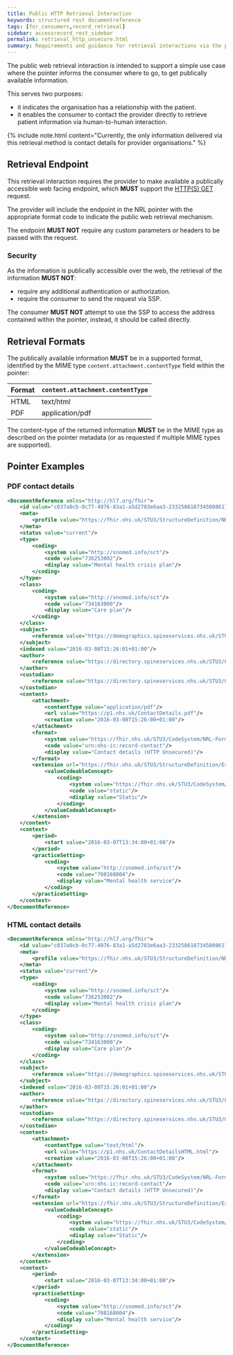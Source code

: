 ```yaml
---
title: Public HTTP Retrieval Interaction
keywords: structured rest documentreference
tags: [for_consumers,record_retrieval]
sidebar: accessrecord_rest_sidebar
permalink: retrieval_http_unsecure.html
summary: Requirements and guidance for retrieval interactions via the public web.
---
```


The public web retrieval interaction is intended to support a simple use case where the pointer informs the consumer where to go, to get publically available information.

This serves two purposes:
- it indicates the organisation has a relationship with the patient.
- it enables the consumer to contact the provider directly to retrieve patient information via human-to-human interaction.

{% include note.html content="Currently, the only information delivered via this retrieval method is contact details for provider organisations." %}

## Retrieval Endpoint

This retrieval interaction requires the provider to make available a publically accessible web facing endpoint, which **MUST** support the [HTTP(S) GET](https://www.w3.org/Protocols/rfc2616/rfc2616-sec9.html#sec9.3) request.

The provider will include the endpoint in the NRL pointer with the appropriate format code to indicate the public web retrieval mechanism.

The endpoint **MUST NOT** require any custom parameters or headers to be passed with the request.

### Security

As the information is publically accessible over the web, the retrieval of the information **MUST NOT**:
- require any additional authentication or authorization.
- require the consumer to send the request via SSP.

The consumer **MUST NOT** attempt to use the SSP to access the address contained within the pointer, instead, it should be called directly.

## Retrieval Formats

The publically available information **MUST** be in a supported format, identified by the MIME type `content.attachment.contentType` field within the pointer:

|Format|`content.attachment.contentType`|
|------|--------------------------------|
|HTML|text/html|
|PDF|application/pdf|

The content-type of the returned information **MUST** be in the MIME type as described on the pointer metadata (or as requested if multiple MIME types are supported).

## Pointer Examples

### PDF contact details

```xml
<DocumentReference xmlns="http://hl7.org/fhir">
    <id value="c037a0cb-0c77-4976-83a1-a5d2703e6aa3-23325861873450086113"/>
    <meta>
        <profile value="https://fhir.nhs.uk/STU3/StructureDefinition/NRL-DocumentReference-1"/>
    </meta>
    <status value="current"/>
    <type>
        <coding>
            <system value="http://snomed.info/sct"/>
            <code value="736253002"/>
            <display value="Mental health crisis plan"/>
        </coding>
    </type>
    <class>
        <coding>
            <system value="http://snomed.info/sct"/>
            <code value="734163000"/>
            <display value="Care plan"/>
        </coding>
    </class>
    <subject>
        <reference value="https://demographics.spineservices.nhs.uk/STU3/Patient/9876543210"/>
    </subject>
    <indexed value="2016-03-08T15:26:01+01:00"/>
    <author>
        <reference value="https://directory.spineservices.nhs.uk/STU3/Organization/RGD"/>
    </author>
    <custodian>
        <reference value="https://directory.spineservices.nhs.uk/STU3/Organization/RR8"/>
    </custodian>
    <content>
        <attachment>
            <contentType value="application/pdf"/>
            <url value="https://p1.nhs.uk/ContactDetails.pdf"/>
            <creation value="2016-03-08T15:26:00+01:00"/>
        </attachment>
        <format>
            <system value="https://fhir.nhs.uk/STU3/CodeSystem/NRL-FormatCode-1"/>
            <code value="urn:nhs-ic:record-contact"/>
            <display value="Contact details (HTTP Unsecured)"/>
        </format>
        <extension url="https://fhir.nhs.uk/STU3/StructureDefinition/Extension-NRL-ContentStability-1">
            <valueCodeableConcept>
                <coding>
                    <system value="https://fhir.nhs.uk/STU3/CodeSystem/NRL-ContentStability-1"/>
                    <code value="static"/>
                    <display value="Static"/>
                </coding>
            </valueCodeableConcept>
        </extension>
    </content>
    <context>
        <period>
            <start value="2016-03-07T13:34:00+01:00"/>
        </period>
        <practiceSetting>
            <coding>
                <system value="http://snomed.info/sct"/>
                <code value="708168004"/>
                <display value="Mental health service"/>
            </coding>
        </practiceSetting>
    </context>
</DocumentReference>
```

### HTML contact details

```xml
<DocumentReference xmlns="http://hl7.org/fhir">
    <id value="c037a0cb-0c77-4976-83a1-a5d2703e6aa3-23325861873450086113"/>
    <meta>
        <profile value="https://fhir.nhs.uk/STU3/StructureDefinition/NRL-DocumentReference-1"/>
    </meta>
    <status value="current"/>
    <type>
        <coding>
            <system value="http://snomed.info/sct"/>
            <code value="736253002"/>
            <display value="Mental health crisis plan"/>
        </coding>
    </type>
    <class>
        <coding>
            <system value="http://snomed.info/sct"/>
            <code value="734163000"/>
            <display value="Care plan"/>
        </coding>
    </class>
    <subject>
        <reference value="https://demographics.spineservices.nhs.uk/STU3/Patient/9876543210"/>
    </subject>
    <indexed value="2016-03-08T15:26:01+01:00"/>
    <author>
        <reference value="https://directory.spineservices.nhs.uk/STU3/Organization/RGD"/>
    </author>
    <custodian>
        <reference value="https://directory.spineservices.nhs.uk/STU3/Organization/RR8"/>
    </custodian>
    <content>
        <attachment>
            <contentType value="text/html"/>
            <url value="https://p1.nhs.uk/ContactDetailsHTML.html"/>
            <creation value="2016-03-08T15:26:00+01:00"/>
        </attachment>
        <format>
            <system value="https://fhir.nhs.uk/STU3/CodeSystem/NRL-FormatCode-1"/>
            <code value="urn:nhs-ic:record-contact"/>
            <display value="Contact details (HTTP Unsecured)"/>
        </format>
        <extension url="https://fhir.nhs.uk/STU3/StructureDefinition/Extension-NRL-ContentStability-1">
            <valueCodeableConcept>
                <coding>
                    <system value="https://fhir.nhs.uk/STU3/CodeSystem/NRL-ContentStability-1"/>
                    <code value="static"/>
                    <display value="Static"/>
                </coding>
            </valueCodeableConcept>
        </extension>
    </content>
    <context>
        <period>
            <start value="2016-03-07T13:34:00+01:00"/>
        </period>
        <practiceSetting>
            <coding>
                <system value="http://snomed.info/sct"/>
                <code value="708168004"/>
                <display value="Mental health service"/>
            </coding>
        </practiceSetting>
    </context>
</DocumentReference>
```
